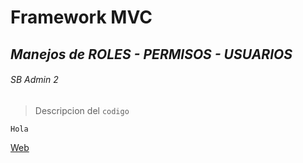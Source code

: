 # **Framework MVC**
## *Manejos de ROLES - PERMISOS - USUARIOS*
###### SB Admin 2

>Descripcion del `codigo` 

```Hola```

[Web](gonzacr.com)
